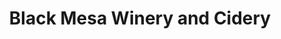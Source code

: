 ---
title: "Black Mesa Winery and Cidery"
url: /velarde/black-mesa-winery-and-cidery/
shop: Wein
---